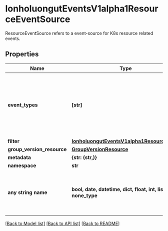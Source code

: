 # IonholuongutEventsV1alpha1ResourceEventSource

ResourceEventSource refers to a event-source for K8s resource related events.

## Properties
Name | Type | Description | Notes
------------ | ------------- | ------------- | -------------
**event_types** | **[str]** | EventTypes is the list of event type to watch. Possible values are - ADD, UPDATE and DELETE. | [optional] 
**filter** | [**IonholuongutEventsV1alpha1ResourceFilter**](IonholuongutEventsV1alpha1ResourceFilter.md) |  | [optional] 
**group_version_resource** | [**GroupVersionResource**](GroupVersionResource.md) |  | [optional] 
**metadata** | **{str: (str,)}** |  | [optional] 
**namespace** | **str** |  | [optional] 
**any string name** | **bool, date, datetime, dict, float, int, list, str, none_type** | any string name can be used but the value must be the correct type | [optional]

[[Back to Model list]](../README.md#documentation-for-models) [[Back to API list]](../README.md#documentation-for-api-endpoints) [[Back to README]](../README.md)



